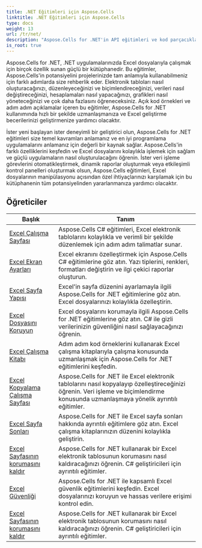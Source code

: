 ```yaml
---
title: .NET Eğitimleri için Aspose.Cells
linktitle: .NET Eğitimleri için Aspose.Cells
type: docs
weight: 13
url: /tr/net/
description: "Aspose.Cells for .NET'in API eğitimleri ve kod parçacıkları, Excel elektronik tablo yönetiminin oluşturulması, düzenlenmesi, dönüştürülmesi, yazdırılması ve daha birçok özelliğin kullanımını içerir."
is_root: true
---
```


Aspose.Cells for .NET, .NET uygulamalarınızda Excel dosyalarıyla çalışmak için birçok özellik sunan güçlü bir kütüphanedir. Bu eğitimler, Aspose.Cells'in potansiyelini projelerinizde tam anlamıyla kullanabilmeniz için farklı adımlarda size rehberlik eder. Elektronik tabloları nasıl oluşturacağınızı, düzenleyeceğinizi ve biçimlendireceğinizi, verileri nasıl değiştireceğinizi, hesaplamaları nasıl yapacağınızı, grafikleri nasıl yöneteceğinizi ve çok daha fazlasını öğreneceksiniz. Açık kod örnekleri ve adım adım açıklamalar içeren bu eğitimler, Aspose.Cells for .NET kullanımında hızlı bir şekilde uzmanlaşmanıza ve Excel geliştirme becerilerinizi geliştirmenize yardımcı olacaktır.

İster yeni başlayan ister deneyimli bir geliştirici olun, Aspose.Cells for .NET eğitimleri size temel kavramları anlamanız ve en iyi programlama uygulamalarını anlamanız için değerli bir kaynak sağlar. Aspose.Cells'in farklı özelliklerini keşfedin ve Excel dosyalarını kolaylıkla işlemek için sağlam ve güçlü uygulamaların nasıl oluşturulacağını öğrenin. İster veri işleme görevlerini otomatikleştirmek, dinamik raporlar oluşturmak veya etkileşimli kontrol panelleri oluşturmak olsun, Aspose.Cells eğitimleri, Excel dosyalarının manipülasyonu açısından özel ihtiyaçlarınızı karşılamak için bu kütüphanenin tüm potansiyelinden yararlanmanıza yardımcı olacaktır.

## Öğreticiler
| Başlık | Tanım |
| --- | --- | 
| [Excel Çalışma Sayfası](./excel-worksheet-csharp-tutorials/) | Aspose.Cells C# eğitimleri, Excel elektronik tablolarını kolaylıkla ve verimli bir şekilde düzenlemek için adım adım talimatlar sunar. |
| [Excel Ekran Ayarları](./excel-display-settings-csharp-tutorials) | Excel ekranını özelleştirmek için Aspose.Cells C# eğitimlerine göz atın. Yazı tiplerini, renkleri, formatları değiştirin ve ilgi çekici raporlar oluşturun. |
| [Excel Sayfa Yapısı](./excel-page-setup) | Excel'in sayfa düzenini ayarlamayla ilgili Aspose.Cells for .NET eğitimlerine göz atın. Excel dosyalarınızı kolaylıkla özelleştirin. |
| [Excel Dosyasını Koruyun](./protect-excel-file/) | Excel dosyalarını korumayla ilgili Aspose.Cells for .NET eğitimlerine göz atın. C# ile gizli verilerinizin güvenliğini nasıl sağlayacağınızı öğrenin. |
| [Excel Çalışma Kitabı](./excel-workbook/) | Adım adım kod örneklerini kullanarak Excel çalışma kitaplarıyla çalışma konusunda uzmanlaşmak için Aspose.Cells for .NET eğitimlerini keşfedin. |
| [Excel Kopyalama Çalışma Sayfası](./excel-copy-worksheet/) | Aspose.Cells for .NET ile Excel elektronik tablolarını nasıl kopyalayıp özelleştireceğinizi öğrenin. Veri işleme ve biçimlendirme konusunda uzmanlaşmaya yönelik ayrıntılı eğitimler. |
| [Excel Sayfa Sonları](./excel-page-breaks/) | Aspose.Cells for .NET ile Excel sayfa sonları hakkında ayrıntılı eğitimlere göz atın. Excel çalışma kitaplarınızın düzenini kolaylıkla geliştirin. |
| [Excel Sayfasının korumasını kaldır](./unprotect-excel-sheet/) | Aspose.Cells for .NET kullanarak bir Excel elektronik tablosunun korumasını nasıl kaldıracağınızı öğrenin. C# geliştiricileri için ayrıntılı eğitimler. |
| [Excel Güvenliği](./excel-security/) | Aspose.Cells for .NET ile kapsamlı Excel güvenlik eğitimlerini keşfedin. Excel dosyalarınızı koruyun ve hassas verilere erişimi kontrol edin. |
| [Excel Sayfasının korumasını kaldır](./unprotect-excel-sheet/) | Aspose.Cells for .NET kullanarak bir Excel elektronik tablosunun korumasını nasıl kaldıracağınızı öğrenin. C# geliştiricileri için ayrıntılı eğitimler. |